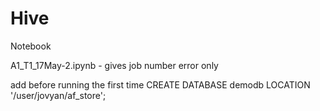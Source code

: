 # Hive
Notebook

A1_T1_17May-2.ipynb - gives job number error only

add before running the first time
CREATE DATABASE demodb LOCATION '/user/jovyan/af_store';


